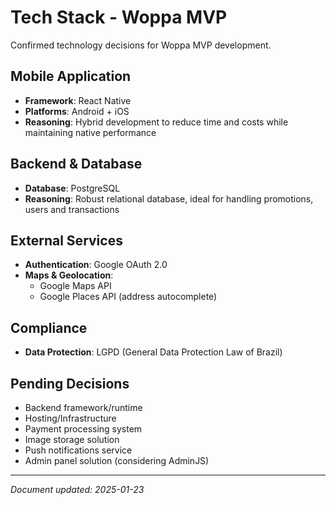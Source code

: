 # Tech Stack - Woppa MVP

Confirmed technology decisions for Woppa MVP development.

## Mobile Application
- **Framework**: React Native
- **Platforms**: Android + iOS
- **Reasoning**: Hybrid development to reduce time and costs while maintaining native performance

## Backend & Database
- **Database**: PostgreSQL
- **Reasoning**: Robust relational database, ideal for handling promotions, users and transactions

## External Services
- **Authentication**: Google OAuth 2.0
- **Maps & Geolocation**: 
  - Google Maps API
  - Google Places API (address autocomplete)

## Compliance
- **Data Protection**: LGPD (General Data Protection Law of Brazil)

## Pending Decisions
- Backend framework/runtime
- Hosting/Infrastructure
- Payment processing system
- Image storage solution
- Push notifications service
- Admin panel solution (considering AdminJS)

---
*Document updated: 2025-01-23*